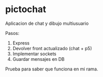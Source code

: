 # pictochat
Aplicacion de chat y dibujo multiusuario

Pasos:
1. Express
2. Devolver front actualizado (chat + p5)
3. Implementar sockets
4. Guardar mensajes en DB

Prueba para saber que funciona en mi rama.